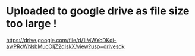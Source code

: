# Uploaded to google drive as file size too large !
https://drive.google.com/file/d/1iMWYcDKdi-awPRcWNsbMucOljZ2qIskX/view?usp=drivesdk
